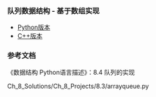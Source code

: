 ### 队列数据结构 - 基于数组实现

- [Python版本](python)
- [C++版本](cxx)

### 参考文档

《数据结构 Python语言描述》：8.4 队列的实现

Ch_8_Solutions/Ch_8_Projects/8.3/arrayqueue.py
